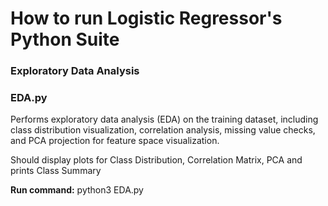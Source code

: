# How to run Logistic Regressor's Python Suite

### Exploratory Data Analysis

### EDA.py
Performs exploratory data analysis (EDA) on the training dataset, including class distribution visualization, correlation analysis, missing value checks, and PCA projection for feature space visualization.

Should display plots for Class Distribution, Correlation Matrix, PCA and prints Class Summary

**Run command:** python3 EDA.py



